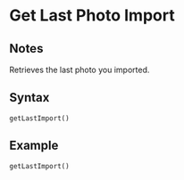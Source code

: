 # Get Last Photo Import
## Notes
Retrieves the last photo you imported.
## Syntax
```
getLastImport()
```
## Example
```
getLastImport()
```